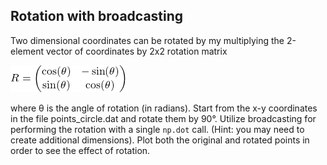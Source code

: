 ## Rotation with broadcasting

Two dimensional coordinates can be rotated by my multiplying the 2-element
vector of coordinates by 2x2 rotation matrix

<!--- Equation
R = 
\begin{pmatrix}
\cos(\theta) & -\sin(\theta) \\
\sin(\theta) & \cos(\theta) \\
\end{pmatrix}
--->

![img](../img/rotation-matrix.png)

where θ is the angle of rotation (in radians). Start from the x-y coordinates
in the file points_circle.dat and rotate them by 90°. Utilize broadcasting for
performing the rotation with a single `np.dot` call. (Hint: you may need to
create additional dimensions). Plot both the original and rotated points in
order to see the effect of rotation.

